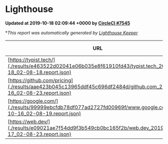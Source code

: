 
# Lighthouse

**Updated at 2019-10-18 02:09:44 +0000 by [CircleCI #7545](https://circleci.com/gh/ItinerisLtd/lighthouse-keeper-example/7545)**

**This report was automatically generated by [Lighthouse Keeper](https://github.com/itinerisltd/lighthouse-keeper)*

| URL | Performance | Accessibility | Best Practices | SEO | PWA | Updated At |
| --- | --- | --- | --- | --- | --- | --- |
| [https://typist.tech/](./results/e463522d02041e06b035e8f61910fd43/typist.tech_2019-10-18_02-08-18.report.json) |  |  |  |  |  | 2019-10-18T02:08:18.343Z |
| [https://github.com/pricing](./results/aae423b045c13965ddf45c696df2484d/github.com_2019-10-16_02-08-23.report.json) | 0.68 | 0.93 | 0.93 | 0.92 | 0.56 | 2019-10-16T02:08:23.590Z |
| [https://google.com/](./results/99999ebcfdb78df077ad2727fd00969f/www.google.com_2019-10-16_02-08-19.report.json) | 0.95 | 0.86 | 0.93 | 0.83 | 0.56 | 2019-10-16T02:08:19.634Z |
| [https://web.dev/](./results/e09021ae7f54dd9f3b549cb0bc165f2b/web.dev_2019-10-17_02-08-23.report.json) | 0.89 | 0.9 | 1 | 0.96 | 1 | 2019-10-17T02:08:23.794Z |
